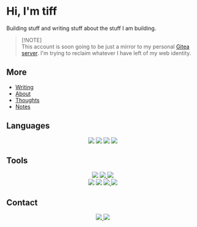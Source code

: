 # Hi, I'm tiff

Building stuff and writing stuff about the stuff I am building.

> [!NOTE]\
> This account is soon going to be just a mirror to my personal [Gitea server](https://git.tiff.run). I'm trying to reclaim whatever I have left of my web identity.
>

## More

- [Writing](https://tiff.run)
- [About](https://about.tiff.run)
- [Thoughts](https://yaks.tiff.run)
- [Notes](https://notes.tiff.run)

## Languages

<p align="center">
  <img src="https://img.shields.io/badge/Go-00ADD8?style=for-the-badge&logo=go&logoColor=white"/>
  <img src="https://img.shields.io/badge/Rust-black?style=for-the-badge&logo=rust&logoColor=#E57324"/>
  <img src="https://img.shields.io/badge/Python-FFD43B?style=for-the-badge&logo=python&logoColor=blue"/>
  <img src="https://img.shields.io/badge/Ruby-CC342D?style=for-the-badge&logo=ruby&logoColor=white" />
</p>

## Tools

<p align="center">
  <img src="https://img.shields.io/badge/Arch_Linux-1793D1?style=for-the-badge&logo=arch-linux&logoColor=white"/>
 <a href="https://wiki.cachyos.org">
   <img src="https://img.shields.io/badge/Cachy_OS-04AA88?style=for-the-badge&logo=cheerio&logoColor=white"/>
 </a>
  <img src="https://img.shields.io/badge/mac%20os-000000?style=for-the-badge&logo=apple&logoColor=white" /> <br />

  <img src="https://img.shields.io/badge/NeoVim-%2357A143.svg?&style=for-the-badge&logo=neovim&logoColor=white" />
  <a :href="https://ghostty.org">
      <img src="https://img.shields.io/badge/ghostty-3651F3?style=for-the-badge&logo=ghostery&logoColor=white"/>
  </a>
  <a href="https://wakatime.com/@tiff">
    <img src="https://img.shields.io/badge/WakaTime-000000?style=for-the-badge&logo=WakaTime&logoColor=white" />
  </a>
  <a href="https://codeberg.org/tiff">
   <img src="https://img.shields.io/badge/Codeberg-2185D0?style=for-the-badge&logo=Codeberg&logoColor=white" />
  </a>

## Contact

<p align="center">
  <a href="https://matrix.to/#/@100pdatcat:matrix.org">
      <img src="https://img.shields.io/badge/matrix-000000?style=for-the-badge&logo=Matrix&logoColor=white" />
  </a>
  <a href="mailto:jfjjgvk-labs@pm.me">
    <img src="https://img.shields.io/badge/proton%20mail-6D4AFF?style=for-the-badge&logo=protonmail&logoColor=white" />
  </a>
</p>
  
  <!-- <a href="https://git.tiff.engineer"> -->
  <!--   <img src="https://img.shields.io/badge/Gitea-D26878?style=for-the-badge&logo=Gitea&logoColor=white" /> -->
  <!-- </a> -->
</p>
